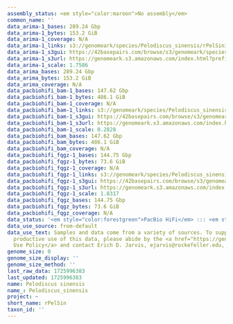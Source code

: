 ```yaml
---
assembly_status: <em style="color:maroon">No assembly</em>
common_name: ''
data_arima-1_bases: 289.24 Gbp
data_arima-1_bytes: 153.2 GiB
data_arima-1_coverage: N/A
data_arima-1_links: s3://genomeark/species/Pelodiscus_sinensis/rPelSin1/genomic_data/arima/<br>
data_arima-1_s3gui: https://42basepairs.com/browse/s3/genomeark/species/Pelodiscus_sinensis/rPelSin1/genomic_data/arima/
data_arima-1_s3url: https://genomeark.s3.amazonaws.com/index.html?prefix=species/Pelodiscus_sinensis/rPelSin1/genomic_data/arima/
data_arima-1_scale: 1.7586
data_arima_bases: 289.24 Gbp
data_arima_bytes: 153.2 GiB
data_arima_coverage: N/A
data_pacbiohifi_bam-1_bases: 147.62 Gbp
data_pacbiohifi_bam-1_bytes: 486.1 GiB
data_pacbiohifi_bam-1_coverage: N/A
data_pacbiohifi_bam-1_links: s3://genomeark/species/Pelodiscus_sinensis/rPelSin1/genomic_data/pacbio_hifi/<br>
data_pacbiohifi_bam-1_s3gui: https://42basepairs.com/browse/s3/genomeark/species/Pelodiscus_sinensis/rPelSin1/genomic_data/pacbio_hifi/
data_pacbiohifi_bam-1_s3url: https://genomeark.s3.amazonaws.com/index.html?prefix=species/Pelodiscus_sinensis/rPelSin1/genomic_data/pacbio_hifi/
data_pacbiohifi_bam-1_scale: 0.2828
data_pacbiohifi_bam_bases: 147.62 Gbp
data_pacbiohifi_bam_bytes: 486.1 GiB
data_pacbiohifi_bam_coverage: N/A
data_pacbiohifi_fqgz-1_bases: 144.75 Gbp
data_pacbiohifi_fqgz-1_bytes: 73.6 GiB
data_pacbiohifi_fqgz-1_coverage: N/A
data_pacbiohifi_fqgz-1_links: s3://genomeark/species/Pelodiscus_sinensis/rPelSin1/genomic_data/pacbio_hifi/<br>
data_pacbiohifi_fqgz-1_s3gui: https://42basepairs.com/browse/s3/genomeark/species/Pelodiscus_sinensis/rPelSin1/genomic_data/pacbio_hifi/
data_pacbiohifi_fqgz-1_s3url: https://genomeark.s3.amazonaws.com/index.html?prefix=species/Pelodiscus_sinensis/rPelSin1/genomic_data/pacbio_hifi/
data_pacbiohifi_fqgz-1_scale: 1.8317
data_pacbiohifi_fqgz_bases: 144.75 Gbp
data_pacbiohifi_fqgz_bytes: 73.6 GiB
data_pacbiohifi_fqgz_coverage: N/A
data_status: '<em style="color:forestgreen">PacBio HiFi</em> ::: <em style="color:forestgreen">Arima</em>'
data_use_source: from-default
data_use_text: Samples and data come from a variety of sources. To support fair and
  productive use of this data, please abide by the <a href="https://genome10k.soe.ucsc.edu/data-use-policies/">Data
  Use Policy</a> and contact Erich D. Jarvis, ejarvis@rockefeller.edu, with any questions.
genome_size: 0
genome_size_display: ''
genome_size_method: ''
last_raw_data: 1725996383
last_updated: 1725996383
name: Pelodiscus sinensis
name_: Pelodiscus_sinensis
project: ~
short_name: rPelSin
taxon_id: ''
---
```

